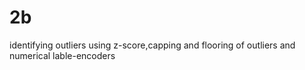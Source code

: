 # 2b
identifying outliers using z-score,capping and flooring of outliers and numerical lable-encoders

